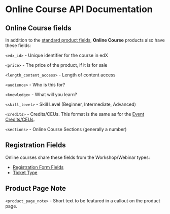 # Online Course API Documentation

## Online Course fields

In addition to the [standard product fields](schema.md#all-products), **Online Course** products also have these fields:

`<edx_id>` - Unique identifier for the course in edX

`<price>` - The price of the product, if it is for sale

`<length_content_access>` - Length of content access

`<audience>` - Who is this for?

`<knowledge>` - What will you learn?

`<skill_level>` - Skill Level (Beginner, Intermediate, Advanced)

`<credits>` - Credits/CEUs.  This format is the same as for the [Event Credits/CEUs](event.md#event-creditsceu).

`<sections>` - Online Course Sections (generally a number)

## Registration Fields

Online courses share these fields from the Workshop/Webinar types:

 * [Registration Form Fields](event.md#registration-form-fields)
 * [Ticket Type](event.md#ticket-type)
 
## Product Page Note

`<product_page_note>` - Short text to be featured in a callout on the product page.